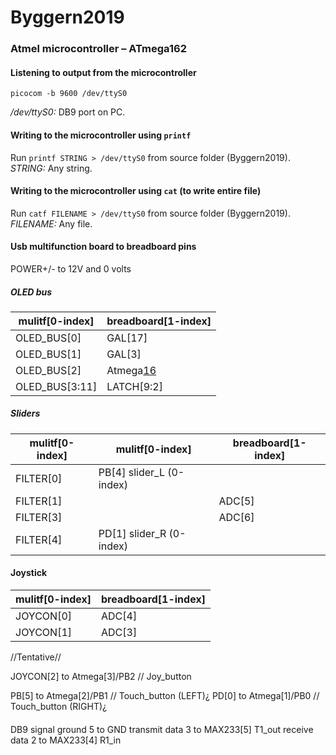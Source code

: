# Byggern2019

### Atmel microcontroller – ATmega162
#### Listening to output from the microcontroller
`picocom -b 9600 /dev/ttyS0`

*/dev/ttyS0:* DB9 port on PC.

#### Writing to the microcontroller using `printf`
Run `printf STRING > /dev/ttyS0` from source folder (Byggern2019).
*STRING:* Any string.

#### Writing to the microcontroller using `cat` (to write entire file)
Run `catf FILENAME > /dev/ttyS0` from source folder (Byggern2019).
*FILENAME:* Any file.

#### Usb multifunction board to breadboard pins
POWER+/- to 12V and 0 volts


##### OLED bus
mulitf[0-index]	|	breadboard[1-index]
----------------|--------------------
OLED_BUS[0] | GAL[17]
OLED_BUS[1] | GAL[3]
OLED_BUS[2] | Atmega[16](¬WR)
OLED_BUS[3:11] | LATCH[9:2]

##### Sliders
mulitf[0-index] | mulitf[0-index] | breadboard[1-index]
----------------|-----------------|--------------------
FILTER[0] | PB[4] slider_L (0-index)| 
FILTER[1] | | ADC[5]
FILTER[3] | | ADC[6]
FILTER[4] | PD[1] slider_R (0-index)| 

#### Joystick
mulitf[0-index] | breadboard[1-index]
----------------|--------------------
JOYCON[0] | ADC[4]
JOYCON[1] | ADC[3]

//Tentative//

JOYCON[2] to Atmega[3]/PB2 // Joy_button

PB[5] to Atmega[2]/PB1 // Touch_button (LEFT)¿
PD[0] to Atmega[1]/PB0 // Touch_button (RIGHT)¿

####
DB9 
signal ground 5 to GND
transmit data 3 to MAX233[5] T1_out
receive data 2 to MAX233[4] R1_in


